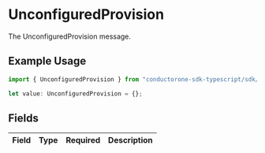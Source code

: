 # UnconfiguredProvision

The UnconfiguredProvision message.

## Example Usage

```typescript
import { UnconfiguredProvision } from "conductorone-sdk-typescript/sdk/models/shared";

let value: UnconfiguredProvision = {};
```

## Fields

| Field       | Type        | Required    | Description |
| ----------- | ----------- | ----------- | ----------- |